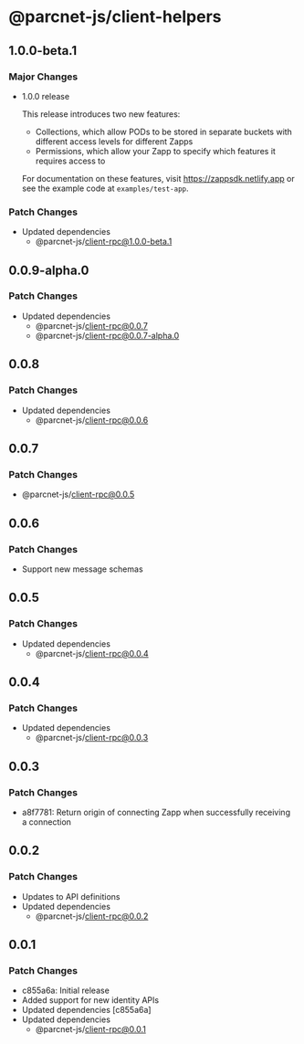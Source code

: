 # @parcnet-js/client-helpers

## 1.0.0-beta.1

### Major Changes

- 1.0.0 release

  This release introduces two new features:

  - Collections, which allow PODs to be stored in separate buckets with different access levels for different Zapps
  - Permissions, which allow your Zapp to specify which features it requires access to

  For documentation on these features, visit https://zappsdk.netlify.app or see the example code at `examples/test-app`.

### Patch Changes

- Updated dependencies
  - @parcnet-js/client-rpc@1.0.0-beta.1

## 0.0.9-alpha.0

### Patch Changes

- Updated dependencies
  - @parcnet-js/client-rpc@0.0.7
  - @parcnet-js/client-rpc@0.0.7-alpha.0

## 0.0.8

### Patch Changes

- Updated dependencies
  - @parcnet-js/client-rpc@0.0.6

## 0.0.7

### Patch Changes

- @parcnet-js/client-rpc@0.0.5

## 0.0.6

### Patch Changes

- Support new message schemas

## 0.0.5

### Patch Changes

- Updated dependencies
  - @parcnet-js/client-rpc@0.0.4

## 0.0.4

### Patch Changes

- Updated dependencies
  - @parcnet-js/client-rpc@0.0.3

## 0.0.3

### Patch Changes

- a8f7781: Return origin of connecting Zapp when successfully receiving a connection

## 0.0.2

### Patch Changes

- Updates to API definitions
- Updated dependencies
  - @parcnet-js/client-rpc@0.0.2

## 0.0.1

### Patch Changes

- c855a6a: Initial release
- Added support for new identity APIs
- Updated dependencies [c855a6a]
- Updated dependencies
  - @parcnet-js/client-rpc@0.0.1
